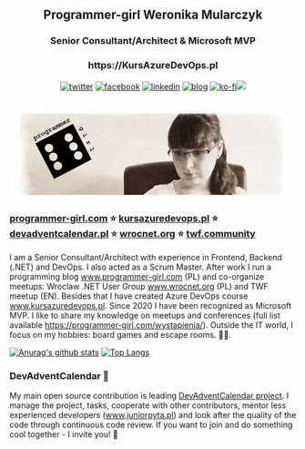 
<h2 align="center">Programmer-girl Weronika Mularczyk</h1>
<h3 align="center">Senior Consultant/Architect & Microsoft MVP</h2>
<h3 align="center">https://KursAzureDevOps.pl</h2>
<p align="center">
  <a href="https://twitter.com/_programmergirl"><img src="https://cdn1.iconfinder.com/data/icons/social-80/32/Social_social_twitter-32.png" alt="twitter"></a>
  <a href="https://www.facebook.com/programmergirlblog/"><img src="https://cdn1.iconfinder.com/data/icons/social-80/32/Social_social_facebook-32.png" alt="facebook"></a>
  <a href="https://www.linkedin.com/in/weronika-tobor/"><img src="https://cdn1.iconfinder.com/data/icons/social-80/32/Social_social_linkedin_linked_in-32.png" alt="linkedin"></a>
  <a href="https://programmer-girl.com/"><img src="https://cdn1.iconfinder.com/data/icons/social-80/32/Social_social_dribbble_dribble_dribbbble-32.png" alt="blog"></a>
  <a href="https://ko-fi.com/Z8Z135JNB"><img src="https://ko-fi.com/img/githubbutton_sm.svg" alt="ko-fi"><img src="https://www.ko-fi.com/img/loadingheart.svg"></a>
</p>

# [![header](https://github.com/WTobor/WTobor/blob/master/imgs/Programmer-Girl_background.jpg)](https://programmer-girl.com)

### [programmer-girl.com](https://www.programmer-girl.com) :star: [kursazuredevops.pl](https://www.kursazuredevops.pl) :star: [devadventcalendar.pl](https://www.devadventcalendar.pl) :star: [wrocnet.org](http://www.wrocnet.org) :star: [twf.community](http://www.twf.community)

I am a Senior Consultant/Architect with experience in Frontend, Backend (.NET) and DevOps. I also acted as a Scrum Master. After work I run a programming blog www.programmer-girl.com (PL) and co-organize meetups: Wroclaw .NET User Group www.wrocnet.org (PL) and TWF meetup (EN). Besides that I have created Azure DevOps course www.kursazuredevops.pl. Since 2020 I have been recognized as Microsoft MVP. I like to share my knowledge on meetups and conferences (full list available https://programmer-girl.com/wystapienia/). Outside the IT world, I focus on my hobbies: board games and escape rooms. :running_woman:.

[![Anurag's github stats](https://github-readme-stats.vercel.app/api?username=WTobor&show_icons=true)](https://github.com/anuraghazra/github-readme-stats)
[![Top Langs](https://github-readme-stats.vercel.app/api/top-langs/?username=WTobor&layout=compact)](https://github.com/anuraghazra/github-readme-stats)

### DevAdventCalendar :santa:

My main open source contribution is leading [DevAdventCalendar project](https://github.com/DevAdventCalendar/DevAdventCalendar). I manage the project, tasks, cooperate with other contributors, mentor less experienced developers (www.juniorpyta.pl) and look after the quality of the code through continuous code review. If you want to join and do something cool together - I invite you! :slightly_smiling_face:
